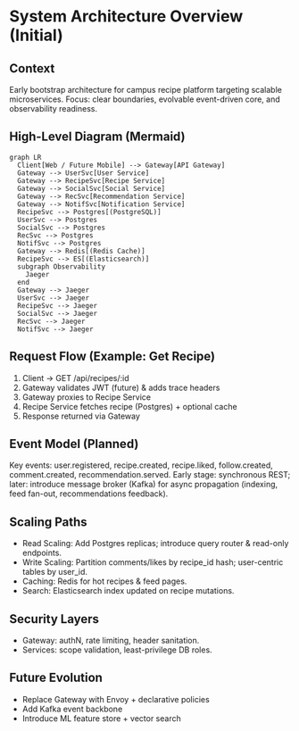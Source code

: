# System Architecture Overview (Initial)

## Context
Early bootstrap architecture for campus recipe platform targeting scalable microservices. Focus: clear boundaries, evolvable event-driven core, and observability readiness.

## High-Level Diagram (Mermaid)
```mermaid
graph LR
  Client[Web / Future Mobile] --> Gateway[API Gateway]
  Gateway --> UserSvc[User Service]
  Gateway --> RecipeSvc[Recipe Service]
  Gateway --> SocialSvc[Social Service]
  Gateway --> RecSvc[Recommendation Service]
  Gateway --> NotifSvc[Notification Service]
  RecipeSvc --> Postgres[(PostgreSQL)]
  UserSvc --> Postgres
  SocialSvc --> Postgres
  RecSvc --> Postgres
  NotifSvc --> Postgres
  Gateway --> Redis[(Redis Cache)]
  RecipeSvc --> ES[(Elasticsearch)]
  subgraph Observability
    Jaeger
  end
  Gateway --> Jaeger
  UserSvc --> Jaeger
  RecipeSvc --> Jaeger
  SocialSvc --> Jaeger
  RecSvc --> Jaeger
  NotifSvc --> Jaeger
```

## Request Flow (Example: Get Recipe)
1. Client -> GET /api/recipes/:id
2. Gateway validates JWT (future) & adds trace headers
3. Gateway proxies to Recipe Service
4. Recipe Service fetches recipe (Postgres) + optional cache
5. Response returned via Gateway

## Event Model (Planned)
Key events: user.registered, recipe.created, recipe.liked, follow.created, comment.created, recommendation.served.
Early stage: synchronous REST; later: introduce message broker (Kafka) for async propagation (indexing, feed fan-out, recommendations feedback).

## Scaling Paths
- Read Scaling: Add Postgres replicas; introduce query router & read-only endpoints.
- Write Scaling: Partition comments/likes by recipe_id hash; user-centric tables by user_id.
- Caching: Redis for hot recipes & feed pages.
- Search: Elasticsearch index updated on recipe mutations.

## Security Layers
- Gateway: authN, rate limiting, header sanitation.
- Services: scope validation, least-privilege DB roles.

## Future Evolution
- Replace Gateway with Envoy + declarative policies
- Add Kafka event backbone
- Introduce ML feature store + vector search
